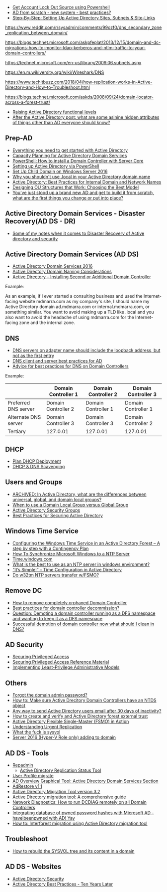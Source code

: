 * [Get Account Lock Out Source using Powershell](https://thesysadminchannel.com/get-account-lock-out-source-powershell/)
* [AD from scratch - new system - best practices?](https://www.reddit.com/r/sysadmin/comments/9ufpxi/ad_from_scratch_new_system_best_practices/)
* [Step-By-Step: Setting Up Active Directory Sites, Subnets & Site-Links](https://blogs.technet.microsoft.com/canitpro/2015/03/03/step-by-step-setting-up-active-directory-sites-subnets-site-links/)

https://www.reddit.com/r/sysadmin/comments/99ozf0/dns_secondary_zone_replication_between_domain/

https://blogs.technet.microsoft.com/askpfeplat/2013/12/15/domain-and-dc-migrations-how-to-monitor-ldap-kerberos-and-ntlm-traffic-to-your-domain-controllers/

https://technet.microsoft.com/en-us/library/2009.06.subnets.aspx

https://en.m.wikiversity.org/wiki/Wireshark/DNS

https://www.techitbuzz.com/2018/04/how-replication-works-in-Active-Directory-and-How-to-Troubleshoot.html

https://blogs.technet.microsoft.com/askds/2008/09/24/domain-locator-across-a-forest-trust/

* [Raising Active Directory functional levels](https://www.reddit.com/r/sysadmin/comments/8wl34c/raising_active_directory_functional_levels/)
* [
After the Active Directory post: what are some asinine hidden attributes of things other than AD everyone should know?](https://www.reddit.com/r/sysadmin/comments/9b0r36/after_the_active_directory_post_what_are_some/)

## Prep-AD
- [Everything you need to get started with Active Directory](https://blogs.technet.microsoft.com/ashleymcglone/2012/01/03/everything-you-need-to-get-started-with-active-directory/)
- [Capacity Planning for Active Directory Domain Services](https://social.technet.microsoft.com/wiki/contents/articles/14355.capacity-planning-for-active-directory-domain-services.aspx)
- [PowerShell: How to install a Domain Controller with Server Core](https://sid-500.com/2017/07/01/powershell-how-to-install-a-domain-controller-with-server-core/)
- [Setting up Active Directory via PowerShell](https://blogs.technet.microsoft.com/uktechnet/2016/06/08/setting-up-active-directory-via-powershell/)
- [Set Up Child Domain on Windows Server 2016](http://www.itprotoday.com/windows-8/set-child-domain-windows-server-2016)
- [Why you shouldn't use .local in your Active Directory domain name](http://www.mdmarra.com/2012/11/why-you-shouldnt-use-local-in-your.html)
- [Active Directory: Best Practices for Internal Domain and Network Names](https://social.technet.microsoft.com/wiki/contents/articles/34981.active-directory-best-practices-for-internal-domain-and-network-names.aspx)
- [Designing OU Structures that Work: Choosing the Best Model](https://technet.microsoft.com/en-us/library/2008.05.oudesign.aspx)
- [You've just stood up a brand new AD and get to build it from scratch, what are the first things you change or put into place?](https://www.reddit.com/r/sysadmin/comments/94hjpo/youve_just_stood_up_a_brand_new_ad_and_get_to/)

## Active Directory Domain Services - Disaster Recovery(AD DS - DR)
- [Some of my notes when it comes to Disaster Recovery of Active directory and security](https://www.reddit.com/r/sysadmin/comments/8whlon/some_of_my_notes_when_it_comes_to_disaster/)

## Active Directory Domain Services (AD DS)
- [Active Directory Domain Services 2016](https://docs.microsoft.com/en-us/windows-server/identity/ad-ds/active-directory-domain-services)
- [Active Directory Domain Naming Considerations](https://social.technet.microsoft.com/wiki/contents/articles/17974.active-directory-domain-naming-considerations.aspx)
- [Active Directory – Installing Second or Additional Domain Controller](https://harmikbatth.com/2017/04/25/active-directory-installing-second-or-additional-domain-controller/)

Example:

As an example, if I ever started a consulting business and used the Internet-facing website mdmarra.com as my company's site, I should name my Active Directory domain ad.mdmarra.com or internal.mdmarra.com, or something similar. You want to avoid making up a TLD like .local and you also want to avoid the headache of using mdmarra.com for the Internet-facing zone and the internal zone.

## DNS
- [DNS servers on adapter name should include the loopback address, but not as the first entry](https://docs.microsoft.com/en-us/previous-versions/windows/it-pro/windows-server-2008-R2-and-2008/ff807362(v=ws.10))
- [DNS client and server best practices for AD](https://blogs.technet.microsoft.com/askds/2010/07/17/friday-mail-sack-saturday-edition/#dnsbest)
- [Advice for best practices for DNS on Domain Controllers](https://www.reddit.com/r/sysadmin/comments/8l28bl/advice_for_best_practices_for_dns_on_domain/)

Example:

|                      | Domain Controller 1 | Domain Controller 2 | Domain Controller 3 |
|----------------------|---------------------|---------------------|---------------------|
| Preferred DNS server | Domain Controller 2 | Domain Controller 1 | Domain Controller 1 |
| Alternate DNS server | Domain Controller 3 | Domain Controller 3 | Domain Controller 2 |
| Tertiary             |       127.0.01      |       127.0.01      |       127.0.01      |

## DHCP
- [Plan DHCP Deployment](https://docs.microsoft.com/en-us/windows-server/networking/technologies/dhcp/dhcp-deploy-wps#bkmk_plan)
- [DHCP & DNS Scavenging](https://www.reddit.com/r/sysadmin/comments/8biwvg/dhcp_dns_scavenging/)

## Users and Groups
- [ARCHIVED: In Active Directory, what are the differences between universal, global, and domain local groups?](https://kb.iu.edu/d/ahrl)
- [When to use a Domain Local Group versus Global Group](https://community.spiceworks.com/topic/306028-when-to-use-a-domain-local-group-versus-global-group)
- [Active Directory Security Groups](https://docs.microsoft.com/en-us/windows/security/identity-protection/access-control/active-directory-security-groups)
- [Best Practices for Securing Active Directory](https://docs.microsoft.com/en-us/windows-server/identity/ad-ds/plan/security-best-practices/best-practices-for-securing-active-directory)

## Windows Time Service
- [Configuring the Windows Time Service in an Active Directory Forest – A step by step with a Contingency Plan](https://blogs.msmvps.com/acefekay/2014/04/26/configuring-the-windows-time-service/)
- [How To Synchronize Microsoft Windows to a NTP Server](https://timetoolsltd.com/time-sync/how-to-synchronize-microsoft-windows-to-a-ntp-server/)
- [Time.windows.com](https://www.reddit.com/r/sysadmin/comments/8qcsyt/timewindowscom/)
- [What is the best to use as an NTP server in windows environment?](https://www.reddit.com/r/sysadmin/comments/8gh6h6/what_is_the_best_to_use_as_an_ntp_server_in/)
- [“It’s Simple!” – Time Configuration in Active Directory](https://blogs.technet.microsoft.com/nepapfe/2013/03/01/its-simple-time-configuration-in-active-directory/)
- [Do w32tm NTP servers transfer w/FSMO?](https://www.reddit.com/r/sysadmin/comments/95bc50/do_w32tm_ntp_servers_transfer_wfsmo/)

## Remove DC
- [How to remove completely orphaned Domain Controller](https://support.microsoft.com/en-ca/help/555846)
- [Best practices for domain controller decommission?](https://www.reddit.com/r/sysadmin/comments/8n8owx/best_practices_for_domain_controller_decommission/)
- [Question: Demoting a domain controller running as a DFS namespace and wanting to keep it as a DFS namespace](https://www.reddit.com/r/sysadmin/comments/8juixh/question_demoting_a_domain_controller_running_as/)
- [Successful demotion of domain controller now what should I clean in DNS?](https://www.reddit.com/r/sysadmin/comments/917alr/successful_demotion_of_domain_controller_now_what/)

## AD Security
- [Securing Privileged Access](https://docs.microsoft.com/en-us/windows-server/identity/securing-privileged-access/securing-privileged-access)
- [Securing Privileged Access Reference Material](https://docs.microsoft.com/en-us/windows-server/identity/securing-privileged-access/securing-privileged-access-reference-material)
- [Implementing Least-Privilege Administrative Models](https://docs.microsoft.com/en-us/windows-server/identity/ad-ds/plan/security-best-practices/implementing-least-privilege-administrative-models)

## Others
- [Forgot the domain admin password?](https://4sysops.com/archives/forgot-the-domain-admin-password/)
- [How to: Make sure Active Drecitory Domain Controllers have an NTDS object](http://techgenix.com/domain-controllers-ntds-object/)
- [Any way to send Active Directory users email after 30 days of inactivity?](https://www.reddit.com/r/sysadmin/comments/8fujc1/any_way_to_send_active_directory_users_email/)
- [How to create and verify and Active Directory forest external trust](http://techgenix.com/active-directory-forest-external-trust/)
- [Active Directory Flexible Single-Master (FSMO) in Action](https://sid-500.com/2017/11/19/active-directory-flexible-single-master-fsmo-in-action/)
- [Understanding Urgent Replication](https://blogs.technet.microsoft.com/kenstcyr/2008/07/05/understanding-urgent-replication/)
- [What the fuck is sysvol](https://www.reddit.com/r/sysadmin/comments/97h1bc/what_the_fuck_is_sysvol/)
- [Server 2016 (Hyper-V Role only) adding to domain](https://www.reddit.com/r/sysadmin/comments/9661d8/server_2016_hyperv_role_only_adding_to_domain/)


## AD DS - Tools 
- [Repadmin](http://techgenix.com/repadmin-tool/)
   - [Active Directory Replication Status Tool](https://www.microsoft.com/en-us/download/details.aspx?id=30005)
- [User Profile migrate](https://www.forensit.com/domain-migration.html)
- [AD Overview Graphical Tool: Active Directory Domain Services Section](https://sid-500.com/2018/03/25/active-directory-domain-services-section-tool-for-active-directory-administrators/)
- [AdRestore v1.1](https://docs.microsoft.com/en-us/sysinternals/downloads/adrestore)
- [Active Directory Migration Tool version 3.2](https://www.microsoft.com/en-us/download/details.aspx?id=56570)
- [Active Directory migration tool: A comprehensive guide](http://techgenix.com/active-directory-migration-tool/)
- [Network Diagnostics: How to run DCDIAG remotely on all Domain Controllers](http://techgenix.com/run-dcdiag-remotely-powershell/)
- [Integrating database of pwned password hashes with Microsoft AD - haveibeenpwned with AD! Yay](https://www.reddit.com/r/sysadmin/comments/8bod2o/integrating_database_of_pwned_password_hashes/)
- [How to: Interforest migration using Active Directory migration tool](http://techgenix.com/interforest-migration/)

## Troubleshoot
- [How to rebuild the SYSVOL tree and its content in a domain](https://support.microsoft.com/en-us/help/315457/how-to-rebuild-the-sysvol-tree-and-its-content-in-a-domain)


## AD DS - Websites
- [Active Directory Security](https://adsecurity.org/)
- [Active Directory Best Practices - Ten Years Later](https://www.youtube.com/watch?v=_Q-rLcBKJaw)
